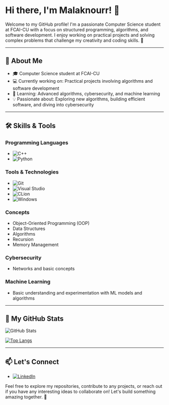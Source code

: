 # Hi there, I'm Malaknourr! 👋

Welcome to my GitHub profile! I'm a passionate Computer Science student at FCAI-CU with a focus on structured programming, algorithms, and software development. I enjoy working on practical projects and solving complex problems that challenge my creativity and coding skills. 🚀

---

## 🚀 About Me
- 🎓 Computer Science student at FCAI-CU
- 💻 Currently working on: Practical projects involving algorithms and software development
- 🌱 Learning: Advanced algorithms, cybersecurity, and machine learning
- 💡 Passionate about: Exploring new algorithms, building efficient software, and diving into cybersecurity

---

## 🛠️ Skills & Tools
### Programming Languages
- ![C++](https://img.shields.io/badge/-C%2B%2B-00599C?style=flat&logo=c%2B%2B&logoColor=white)
- ![Python](https://img.shields.io/badge/-Python-3776AB?style=flat&logo=python&logoColor=white)

### Tools & Technologies
- ![Git](https://img.shields.io/badge/-Git-F05032?style=flat&logo=git&logoColor=white)
- ![Visual Studio](https://img.shields.io/badge/-Visual%20Studio-5C2D91?style=flat&logo=visual-studio&logoColor=white)
- ![CLion](https://img.shields.io/badge/-CLion-000000?style=flat&logo=clion&logoColor=white)
- ![Windows](https://img.shields.io/badge/-Windows-0078D6?style=flat&logo=windows&logoColor=white)

### Concepts
- Object-Oriented Programming (OOP)
- Data Structures
- Algorithms
- Recursion
- Memory Management

### Cybersecurity
- Networks and basic concepts

### Machine Learning
- Basic understanding and experimentation with ML models and algorithms

---

## 🌟 My GitHub Stats
![GitHub Stats](https://github-readme-stats.vercel.app/api?username=Malaknourr&show_icons=true&theme=radical)

[![Top Langs](https://github-readme-stats.vercel.app/api/top-langs/?username=Malaknourr&layout=compact&theme=radical)](https://github.com/anuraghazra/github-readme-stats)

---

## 📫 Let's Connect
- [![LinkedIn](https://img.shields.io/badge/-LinkedIn-0A66C2?style=flat&logo=linkedin&logoColor=white)](https://linkedin.com/in/malaknourr)

Feel free to explore my repositories, contribute to any projects, or reach out if you have any interesting ideas to collaborate on! Let's build something amazing together. 🤝
